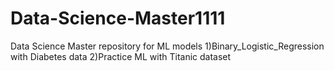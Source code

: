 # Data-Science-Master1111
Data Science Master repository for ML models
1)Binary_Logistic_Regression with Diabetes data
2)Practice ML with Titanic dataset
